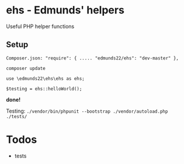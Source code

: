 # ehs - Edmunds' helpers
Useful PHP helper functions


## Setup

`Composer.json:
    "require": {
        .....
        "edmunds22/ehs": "dev-master"
    },`

`composer update`

`use \edmunds22\ehs\ehs as ehs;`

`$testing = ehs::helloWorld();`

**done!**

Testing: `./vendor/bin/phpunit --bootstrap ./vendor/autoload.php ./tests/`

# Todos
- tests
